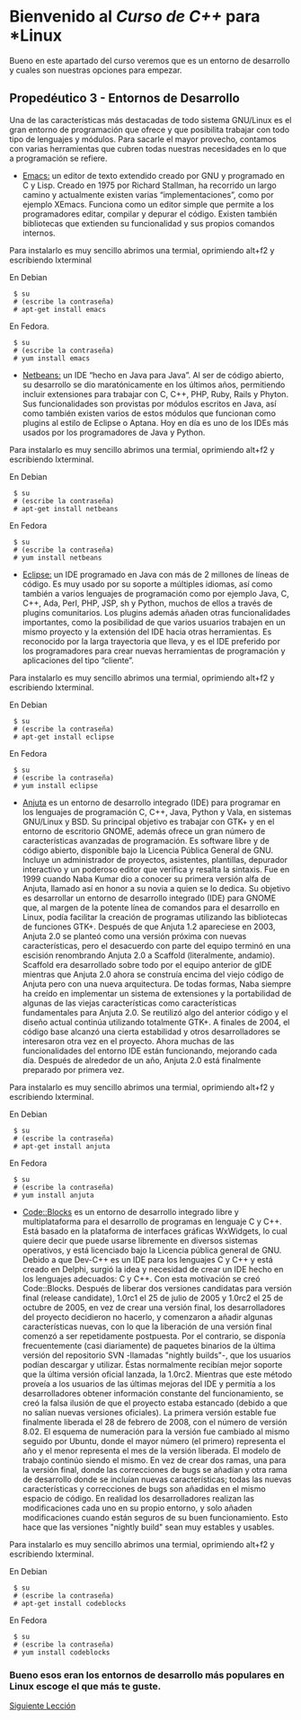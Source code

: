 # Bienvenido al *Curso de C++* para *Linux

Bueno en este apartado del curso veremos que es un entorno de desarrollo y cuales son nuestras opciones para empezar.

## Propedéutico 3 - Entornos de Desarrollo

Una de las características más destacadas de todo sistema GNU/Linux es el gran entorno de programación que ofrece y que posibilita trabajar con todo tipo de lenguajes y módulos. Para sacarle el mayor provecho, contamos con varias herramientas que cubren todas nuestras necesidades en lo que a programación se refiere.

 * [Emacs:](http://www.gnu.org/software/emacs/) un editor de texto extendido creado por GNU y programado en C y Lisp. Creado en 1975 por Richard Stallman, ha recorrido un largo camino y actualmente existen varias “implementaciones”, como por ejemplo XEmacs. Funciona como un editor simple que permite a los programadores editar, compilar y depurar el código. Existen también bibliotecas que extienden su funcionalidad y sus propios comandos internos.


Para instalarlo es muy sencillo abrimos una termial, oprimiendo alt+f2 y escribiendo lxterminal

En Debian 

     $ su
     # (escribe la contraseña)
     # apt-get install emacs 

En Fedora.

     $ su
     # (escribe la contraseña)
     # yum install emacs 

 * [Netbeans:](https://netbeans.org/index_es.html) un IDE “hecho en Java para Java”. Al ser de código abierto, su desarrollo se dio maratónicamente en los últimos años, permitiendo incluir extensiones para trabajar con C, C++, PHP, Ruby, Rails y Phyton. Sus funcionalidades son provistas por módulos escritos en Java, así como también existen varios de estos módulos que funcionan como plugins al estilo de Eclipse o Aptana. Hoy en día es uno de los IDEs más usados por los programadores de Java y Python.

Para instalarlo es muy sencillo abrimos una termial, oprimiendo alt+f2 y escribiendo lxterminal.

En Debian 

     $ su
     # (escribe la contraseña)
     # apt-get install netbeans 

En Fedora

     $ su
     # (escribe la contraseña)
     # yum install netbeans
 
 * [Eclipse:](http://www.eclipse.org/) un IDE programado en Java con más de 2 millones de líneas de código. Es muy usado por su soporte a múltiples idiomas, así como también a varios lenguajes de programación como por ejemplo Java, C, C++, Ada, Perl, PHP, JSP, sh y Python, muchos de ellos a través de plugins comunitarios. Los plugins además añaden otras funcionalidades importantes, como la posibilidad de que varios usuarios trabajen en un mismo proyecto y la extensión del IDE hacia otras herramientas. Es reconocido por la larga trayectoria que lleva, y es el IDE preferido por los programadores para crear nuevas herramientas de programación y aplicaciones del tipo “cliente”.

Para instalarlo es muy sencillo abrimos una termial, oprimiendo alt+f2 y escribiendo lxterminal. 

En Debian 

     $ su
     # (escribe la contraseña)
     # apt-get install eclipse 

En Fedora

     $ su
     # (escribe la contraseña)
     # yum install eclipse

 * [Anjuta](http://anjuta.org/) es un entorno de desarrollo integrado (IDE) para programar en los lenguajes de programación C, C++, Java, Python y Vala, en sistemas GNU/Linux y BSD. Su principal objetivo es trabajar con GTK+ y en el entorno de escritorio GNOME, además ofrece un gran número de características avanzadas de programación. Es software libre y de código abierto, disponible bajo la Licencia Pública General de GNU. 
 Incluye un administrador de proyectos, asistentes, plantillas, depurador interactivo y un poderoso editor que verifica y resalta la sintaxis.
Fue en 1999 cuando Naba Kumar dio a conocer su primera versión alfa de Anjuta, llamado así en honor a su novia a quien se lo dedica. Su objetivo es desarrollar un entorno de desarrollo integrado (IDE) para GNOME que, al margen de la potente línea de comandos para el desarrollo en Linux, podía facilitar la creación de programas utilizando las bibliotecas de funciones GTK+. Después de que Anjuta 1.2 apareciese en 2003, Anjuta 2.0 se planteó como una versión próxima con nuevas características, pero el desacuerdo con parte del equipo terminó en una escisión renombrando Anjuta 2.0 a Scaffold (literalmente, andamio). Scaffold era desarrollado sobre todo por el equipo anterior de gIDE mientras que Anjuta 2.0 ahora se construía encima del viejo código de Anjuta pero con una nueva arquitectura.
 De todas formas, Naba siempre ha creído en implementar un sistema de extensiones y la portabilidad de algunas de las viejas características como características fundamentales para Anjuta 2.0. Se reutilizó algo del anterior código y el diseño actual continúa utilizando totalmente GTK+.
 A finales de 2004, el código base alcanzó una cierta estabilidad y otros desarrolladores se interesaron otra vez en el proyecto. Ahora muchas de las funcionalidades del entorno IDE están funcionando, mejorando cada día. Después de alrededor de un año, Anjuta 2.0 está finalmente preparado por primera vez.

Para instalarlo es muy sencillo abrimos una termial, oprimiendo alt+f2 y escribiendo lxterminal.

En Debian 

     $ su
     # (escribe la contraseña)
     # apt-get install anjuta 

En Fedora

     $ su
     # (escribe la contraseña)
     # yum install anjuta
 
 * [Code::Blocks]() es un entorno de desarrollo integrado libre y multiplataforma para el desarrollo de programas en lenguaje C y C++. Está basado en la plataforma de interfaces gráficas WxWidgets, lo cual quiere decir que puede usarse libremente en diversos sistemas operativos, y está licenciado bajo la Licencia pública general de GNU.
 Debido a que Dev-C++ es un IDE para los lenguajes C y C++ y está creado en Delphi, surgió la idea y necesidad de crear un IDE hecho en los lenguajes adecuados: C y C++. Con esta motivación se creó Code::Blocks.
 Después de liberar dos versiones candidatas para versión final (release candidate), 1.0rc1 el 25 de julio de 2005 y 1.0rc2 el 25 de octubre de 2005, en vez de crear una versión final, los desarrolladores del proyecto decidieron no hacerlo, y comenzaron a añadir algunas características nuevas, con lo que la liberación de una versión final comenzó a ser repetidamente postpuesta. Por el contrario, se disponía frecuentemente (casi diariamente) de paquetes binarios de la última versión del repositorio SVN -llamadas "nightly builds"-, que los usuarios podían descargar y utilizar. Éstas normalmente recibían mejor soporte que la última versión oficial lanzada, la 1.0rc2. Mientras que este método proveía a los usuarios de las últimas mejoras del IDE y permitía a los desarrolladores obtener información constante del funcionamiento, se creó la falsa ilusión de que el proyecto estaba estancado (debido a que no salían nuevas versiones oficiales).
 La primera versión estable fue finalmente liberada el 28 de febrero de 2008, con el número de versión 8.02. El esquema de numeración para la versión fue cambiado al mismo seguido por Ubuntu, donde el mayor número (el primero) representa el año y el menor representa el mes de la versión liberada.
 El modelo de trabajo continúo siendo el mismo. En vez de crear dos ramas, una para la versión final, donde las correcciones de bugs se añadían y otra rama de desarrollo donde se incluían nuevas características; todas las nuevas características y correcciones de bugs son añadidas en el mismo espacio de código. En realidad los desarrolladores realizan las modificaciones cada uno en su propio entorno, y solo añaden modificaciones cuando están seguros de su buen funcionamiento. Esto hace que las versiones "nightly build" sean muy estables y usables.

Para instalarlo es muy sencillo abrimos una termial, oprimiendo alt+f2 y escribiendo lxterminal.

En Debian 

     $ su
     # (escribe la contraseña)
     # apt-get install codeblocks 

En Fedora

     $ su
     # (escribe la contraseña)
     # yum install codeblocks


### Bueno esos eran los entornos de desarrollo más populares en Linux escoge el que más te guste.

[Siguiente Lección](../Propedéutico03-EntornosDesarrollo/)
 
